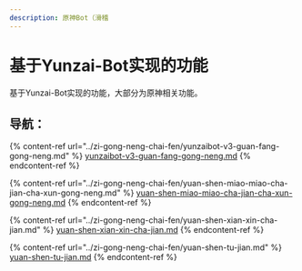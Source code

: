 ```yaml
---
description: 原神Bot（滑稽
---
```


# 基于Yunzai-Bot实现的功能

基于Yunzai-Bot实现的功能，大部分为原神相关功能。

## 导航：

{% content-ref url="../zi-gong-neng-chai-fen/yunzaibot-v3-guan-fang-gong-neng.md" %}
[yunzaibot-v3-guan-fang-gong-neng.md](../zi-gong-neng-chai-fen/yunzaibot-v3-guan-fang-gong-neng.md)
{% endcontent-ref %}

{% content-ref url="../zi-gong-neng-chai-fen/yuan-shen-miao-miao-cha-jian-cha-xun-gong-neng.md" %}
[yuan-shen-miao-miao-cha-jian-cha-xun-gong-neng.md](../zi-gong-neng-chai-fen/yuan-shen-miao-miao-cha-jian-cha-xun-gong-neng.md)
{% endcontent-ref %}

{% content-ref url="../zi-gong-neng-chai-fen/yuan-shen-xian-xin-cha-jian.md" %}
[yuan-shen-xian-xin-cha-jian.md](../zi-gong-neng-chai-fen/yuan-shen-xian-xin-cha-jian.md)
{% endcontent-ref %}

{% content-ref url="../zi-gong-neng-chai-fen/yuan-shen-tu-jian.md" %}
[yuan-shen-tu-jian.md](../zi-gong-neng-chai-fen/yuan-shen-tu-jian.md)
{% endcontent-ref %}
